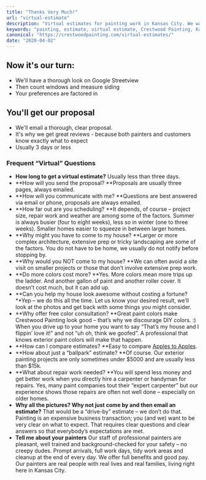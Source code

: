 ```yaml
---
title: "Thanks Very Much!"
url: "virtual-estimate"
description: "Virtual estimates for painting work in Kansas City. We want our workers and our customers to be safe."
keywords: "painting, estimate, virtual estimate, Crestwood Painting, Kansas City"
canonical: "https://crestwoodpainting.com/virtual-estimates/"
date: "2020-04-02"
---
```


## Now it's our turn:

- We'll have a thorough look on Google Streetview
- Then count windows and measure siding
- Your preferences are factored in

## You'll get our proposal

- We'll email a thorough, clear proposal.
- It's why we get great reviews - because both painters and customers know exactly what to expect
- Usually 3 days or less

### Frequent “Virtual” Questions

- **How long to get a virtual estimate?**
    Usually less than three days.
- **How will you send the proposal?
    **Proposals are usually three pages, always emailed.
- **How will you communicate with me?
    **Questions are best answered via email or phone, proposals are always emailed.
- **How far out are you scheduling?
    **It depends, of course – project size, repair work and weather are among some of the factors. Summer is always busier (four to eight weeks), less so in winter (one to three weeks). Smaller homes easier to squeeze in between larger homes.
- **Why might you have to come to my house?
    **Larger or more complex architecture, extensive prep or tricky landscaping are some of the factors. You do not have to be home, we usually do not notify before stopping by.
- **Why would you NOT come to my house?
    **We can often avoid a site visit on smaller projects or those that don’t involve extensive prep work.
- **Do more colors cost more?
    **Yes. More colors mean more trips up the ladder. And another gallon of paint and another roller cover. It doesn’t cost much, but it can add up.
- **Can you help my house look awesome without costing a fortune?**Yep – we do this all the time. Let us know your desired result, we’ll look at the photos and get back with some things you might consider.
- **Why offer free color consultation?
    **Great paint colors make Crestwood Painting look good – that’s why we discourage DIY colors. :)
    When you drive up to your home you want to say “That’s my house and I flippin’ love it!” and not “uh oh, think we goofed”. A professional that knows exterior paint colors will make that happen.
- **How can I compare estimates?
    **Easy to compare [Apples to Apples](/compare-paint-bids/).
- **How about just a “ballpark” estimate?
    **Of course. Our exterior painting projects are only sometimes under $5000 and are usually less than $15k.
- **What about repair work needed?
    **You will spend less money and get better work when you directly hire a carpenter or handyman for repairs. Yes, many paint companies tout their “expert carpenter” but our experience shows those repairs are often not well done – especially on older homes.
- **Why all the pictures? Why not just come by and then email an estimate?**
    That would be a “drive-by” estimate – we don’t do that. Painting is an expensive business transaction; you (and we) want to be very clear on what to expect. That requires clear questions and clear answers so that everybody’s expectations are met.
- **Tell me about your painters**
    Our staff of professional painters are pleasant, well trained and background-checked for your safety – no creepy dudes. Prompt arrivals, full work days, tidy work areas and cleanup at the end of every day.
    We offer full benefits and good pay. Our painters are real people with real lives and real families, living right here in Kansas City.

